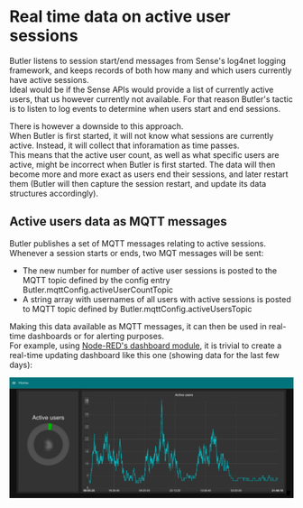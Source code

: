 # Real time data on active user sessions  

Butler listens to session start/end messages from Sense's log4net logging framework, and keeps records of both how many and which users currently have active sessions.  
Ideal would be if the Sense APIs would provide a list of currently active users, that us however currently not available. 
For that reason Butler's tactic is to listen to log events to determine when users start and end sessions.   
  
There is however a downside to this approach.  
When Butler is first started, it will not know what sessions are currently active. Instead, it will collect that inforamation as time passes.  
This means that the active user count, as well as what specific users are active, might be incorrect when Butler is first started. 
The data will then become more and more exact as users end their sessions, and later restart them (Butler will then capture the session restart, and update its data structures accordingly).
  
## Active users data as MQTT messages

Butler publishes a set of MQTT messages relating to active sessions.  
Whenever a session starts or ends, two MQT messages will be sent:  

* The new number for number of active user sessions is posted to the MQTT topic defined by the config entry Butler.mqttConfig.activeUserCountTopic
* A string array with usernames of all users with active sessions is posted to MQTT topic defined by Butler.mqttConfig.activeUsersTopic


Making this data available as MQTT messages, it can then be used in real-time dashboards or for alerting purposes.  
For example, using [Node-RED's dashboard module](https://github.com/node-red/node-red-dashboard), it is trivial to create a real-time updating dashboard like this one (showing data for the last few days):

![alt text](img/active_user_sessions.png "Active user sessions")  
